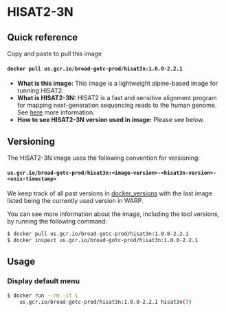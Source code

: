 # HISAT2-3N

## Quick reference

Copy and paste to pull this image

#### `docker pull us.gcr.io/broad-gotc-prod/hisat3n:1.0.0-2.2.1`

- __What is this image:__ This image is a lightweight alpine-based image for running HISAT2.
- __What is HISAT2-3N:__ HISAT2 is a fast and sensitive alignment program for mapping next-generation sequencing reads to the human genome. See [here](https://github.com/DaehwanKimLab/hisat2) more information.
- __How to see HISAT2-3N version used in image:__ Please see below.

## Versioning

The HISAT2-3N image uses the following convention for versioning:

#### `us.gcr.io/broad-gotc-prod/hisat3n:<image-version>-<hisat3n-version>-<unix-timestamp>` 

We keep track of all past versions in [docker_versions](docker_versions.tsv) with the last image listed being the currently used version in WARP.

You can see more information about the image, including the tool versions, by running the following command:

```bash
$ docker pull us.gcr.io/broad-gotc-prod/hisat3n:1.0.0-2.2.1
$ docker inspect us.gcr.io/broad-gotc-prod/hisat3n:1.0.0-2.2.1
```

## Usage

### Display default menu

```bash
$ docker run --rm -it \
    us.gcr.io/broad-gotc-prod/hisat3n:1.0.0-2.2.1 hisat3n(?) 
```
